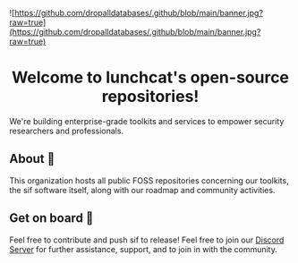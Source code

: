 ![https://github.com/dropalldatabases/.github/blob/main/banner.jpg?raw=true](https://github.com/dropalldatabases/.github/blob/main/banner.jpg?raw=true)

<div align="center">
<h1>Welcome to lunchcat's open-source repositories!</h1>
</div>
We're building enterprise-grade toolkits and services to empower security researchers and professionals.

## About 👋
This organization hosts all public FOSS repositories concerning our toolkits, the sif software itself, along with our roadmap and community activities.

## Get on board 🚀
Feel free to contribute and push sif to release! Feel free to join our [Discord Server](https://discord.gg/S2MQG68m8e) for further assistance, support, and to join in with the community.
